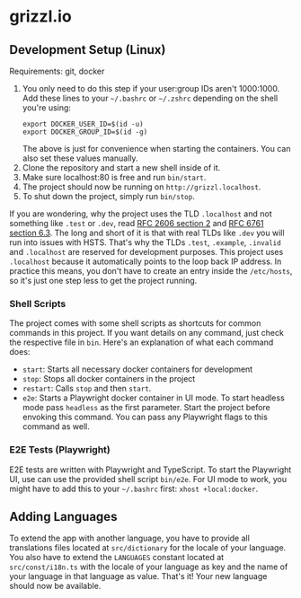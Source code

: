 # grizzl.io

## Development Setup (Linux)
Requirements: git, docker

1. You only need to do this step if your user:group IDs aren't 1000:1000. Add these lines to your `~/.bashrc` or `~/.zshrc` depending on the shell you're using:
   ```
   export DOCKER_USER_ID=$(id -u)
   export DOCKER_GROUP_ID=$(id -g)
   ```
   The above is just for convenience when starting the containers. You can also set these values manually.
2. Clone the repository and start a new shell inside of it.
3. Make sure localhost:80 is free and run `bin/start`.
4. The project should now be running on `http://grizzl.localhost`.
5. To shut down the project, simply run `bin/stop`.

If you are wondering, why the project uses the TLD `.localhost` and not something like `.test` or `.dev`, read 
[RFC 2606 section 2](https://www.rfc-editor.org/rfc/rfc2606#section-2) and 
[RFC 6761 section 6.3](https://www.rfc-editor.org/rfc/rfc6761#section-6.3). The long and short of it is that with real 
TLDs like `.dev` you will run into issues with HSTS. That's why the TLDs `.test`, `.example`, `.invalid` and 
`.localhost` are reserved for development purposes. This project uses `.localhost` because it automatically points to 
the loop back IP address. In practice this means, you don't have to create an entry inside the `/etc/hosts`, so it's 
just one step less to get the project running.

### Shell Scripts
The project comes with some shell scripts as shortcuts for common commands in this project. If you want details on any
command, just check the respective file in `bin`. Here's an explanation of what each command does:
- `start`: Starts all necessary docker containers for development
- `stop`: Stops all docker containers in the project
- `restart`: Calls `stop` and then `start`.
- `e2e`: Starts a Playwright docker container in UI mode. To start headless mode pass `headless` as the first parameter.
  Start the project before envoking this command. You can pass any Playwright flags to this command as well.

### E2E Tests (Playwright)
E2E tests are written with Playwright and TypeScript. To start the Playwright UI, use can use the provided shell script
`bin/e2e`. For UI mode to work, you might have to add this to your `~/.bashrc` first: `xhost +local:docker`.

## Adding Languages
To extend the app with another language, you have to provide all translations files located at `src/dictionary` for
the locale of your language. You also have to extend the `LANGUAGES` constant located at `src/const/i18n.ts` with the
locale of your language as key and the name of your language in that language as value. That's it! Your new language
should now be available.